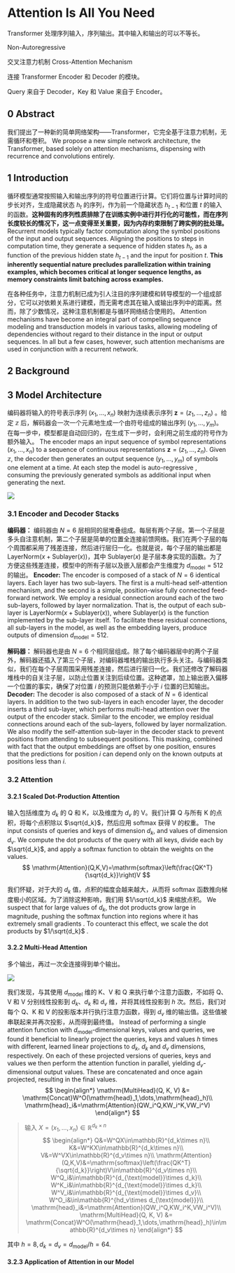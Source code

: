 # Attention Is All You Need

Transformer 处理序列输入，序列输出。其中输入和输出的可以不等长。

Non-Autoregressive

交叉注意力机制 Cross-Attention Mechanism

连接 Transformer Encoder 和 Decoder 的模块。

Query 来自于 Decoder，Key 和 Value 来自于 Encoder。

## 0 Abstract

我们提出了一种新的简单网络架构——Transformer，它完全基于注意力机制，无需循环和卷积。
We propose a new simple network architecture, the Transformer, based solely on attention mechanisms, dispensing with recurrence and convolutions entirely.

## 1 Introduction

循环模型通常按照输入和输出序列的符号位置进行计算。它们将位置与计算时间的步长对齐，生成隐藏状态 $h_{t}$ 的序列，作为前一个隐藏状态 $h_{t-1}$ 和位置 $t$ 的输入的函数。**这种固有的序列性质排除了在训练实例中进行并行化的可能性，而在序列长度较长的情况下，这一点变得至关重要，因为内存约束限制了跨实例的批处理。**
Recurrent models typically factor computation along the symbol positions of the input and output sequences. Aligning the positions to steps in computation time, they generate a sequence of hidden states $h_{t}$, as a function of the previous hidden state $h_{t−1}$ and the input for position $t$. **This inherently sequential nature precludes parallelization within training examples, which becomes critical at longer sequence lengths, as memory constraints limit batching across examples.**

在各种任务中，注意力机制已成为引人注目的序列建模和转导模型的一个组成部分，它可以对依赖关系进行建模，而无需考虑其在输入或输出序列中的距离。然而，除了少数情况，这种注意机制都是与循环网络结合使用的。
Attention mechanisms have become an integral part of compelling sequence modeling and transduction models in various tasks, allowing modeling of dependencies without regard to their distance in the input or output sequences. In all but a few cases, however, such attention mechanisms are used in conjunction with a recurrent network.

## 2 Background

## 3 Model Architecture

编码器将输入的符号表示序列 $(x_1,\dots, x_n)$ 映射为连续表示序列 $\mathbf{z} = (z_1,\dots, z_n)$ 。给定 $\mathbb{z}$ 后，解码器会一次一个元素地生成一个由符号组成的输出序列 $(y_1,\dots,y_m)$。在每一步中，模型都是自动回归的，在生成下一步时，会利用之前生成的符号作为额外输入。
The encoder maps an input sequence of symbol representations $(x_1,\dots, x_n)$ to a sequence of continuous representations $\mathbf{z} = (z_1,\dots, z_n)$. Given $\mathbb{z}$, the decoder then generates an output sequence $(y_1,\dots, y_m)$ of symbols one element at a time. At each step the model is auto-regressive , consuming the previously generated symbols as additional input when generating the next.

![](images/transformer.png)

### 3.1 Encoder and Decoder Stacks

**编码器：** 编码器由 $N = 6$ 层相同的层堆叠组成。每层有两个子层。第一个子层是多头自注意机制，第二个子层是简单的位置全连接前馈网络。我们在两个子层的每个周围都采用了残差连接，然后进行层归一化。也就是说，每个子层的输出都是 $\mathrm{LayerNorm}(x + \mathrm{Sublayer}(x))$，其中 $\mathrm{Sublayer}(x)$ 是子层本身实现的函数。为了方便这些残差连接，模型中的所有子层以及嵌入层都会产生维度为 $d_{\text{model}} = 512$ 的输出。
**Encoder:** The encoder is composed of a stack of $N = 6$ identical layers. Each layer has two sub-layers. The first is a multi-head self-attention mechanism, and the second is a simple, position-wise fully connected feed-forward network. We employ a residual connection around each of the two sub-layers, followed by layer normalization. That is, the output of each sub-layer is $\mathrm{LayerNorm}(x + \mathrm{Sublayer}(x))$, where $\mathrm{Sublayer}(x)$ is the function implemented by the sub-layer itself. To facilitate these residual connections, all sub-layers in the model, as well as the embedding layers, produce outputs of dimension $d_{\text{model}} = 512$.

**解码器：** 解码器也是由 $N = 6$ 个相同层组成。除了每个编码器层中的两个子层外，解码器还插入了第三个子层，对编码器堆栈的输出执行多头关注。与编码器类似，我们在每个子层周围采用残差连接，然后进行层归一化。我们还修改了解码器堆栈中的自关注子层，以防止位置关注到后续位置。这种遮罩，加上输出嵌入偏移一个位置的事实，确保了对位置 $i$ 的预测只能依赖于小于 $i$ 位置的已知输出。
**Decoder:** The decoder is also composed of a stack of $N = 6$ identical layers. In addition to the two sub-layers in each encoder layer, the decoder inserts a third sub-layer, which performs multi-head attention over the output of the encoder stack. Similar to the encoder, we employ residual connections around each of the sub-layers, followed by layer normalization. We also modify the self-attention sub-layer in the decoder stack to prevent positions from attending to subsequent positions. This masking, combined with fact that the output embeddings are offset by one position, ensures that the predictions for position $i$ can depend only on the known outputs at positions less than $i$.

### 3.2 Attention

#### 3.2.1 Scaled Dot-Production Attention

输入包括维度为 $d_k$ 的 Q 和 K，以及维度为 $d_v$ 的 V。我们计算 Q 与所有 K 的点积，将每个点积除以 $\sqrt{d_k}$，然后应用 softmax 获得 V 的权重。
The input consists of queries and keys of dimension $d_k$, and values of dimension $d_v$. We compute the dot products of the query with all keys, divide each by $\sqrt{d_k}$, and apply a softmax function to obtain the weights on the values.
$$
\mathrm{Attention}(Q,K,V)=\mathrm{softmax}\left(\frac{QK^T}{\sqrt{d_k}}\right)V
$$

我们怀疑，对于大的 $d_k$ 值，点积的幅度会越来越大，从而将 softmax 函数推向梯度极小的区域。为了消除这种影响，我们用 $1/\sqrt{d_k}$ 来缩放点积。
We suspect that for large values of $d_k$, the dot products grow large in magnitude, pushing the softmax function into regions where it has extremely small gradients . To counteract this effect, we scale the dot products by $1/\sqrt{d_k}$ .

#### 3.2.2 Multi-Head Attention

多个输出，再过一次全连接得到单个输出。

![](images/attention.png)

我们发现，与其使用 $d_{\text{model}}$ 维的 K、V 和 Q 来执行单个注意力函数，不如将 Q、V 和 V 分别线性投影到 $d_k$、$d_k$ 和 $d_v$ 维，并将其线性投影到 $h$ 次。然后，我们对每个 Q、K 和 V 的投影版本并行执行注意力函数，得到 $d_v$ 维的输出值。这些值被串联起来并再次投影，从而得到最终值。
Instead of performing a single attention function with $d_{\text{model}}$-dimensional keys, values and queries, we found it beneficial to linearly project the queries, keys and values $h$ times with different, learned linear projections to $d_k$, $d_k$ and $d_v$ dimensions, respectively. On each of these projected versions of queries, keys and values we then perform the attention function in parallel, yielding $d_v$-dimensional output values. These are concatenated and once again projected, resulting in the final values.
$$
\begin{align*}
\mathrm{MultiHead}(Q, K, V) &= \mathrm{Concat}W^O(\mathrm{head}_1,\dots,\mathrm{head}_h)\\
\mathrm{head}_i&=\mathrm{Attention}(QW_i^Q,KW_i^K,VW_i^V)
\end{align*}
$$

> 输入 $X=(x_1,\dots,x_n)\in\mathbb{R}^{d_k\times n}$
> $$
\begin{align*}
Q&=W^QX\in\mathbb{R}^{d_k\times n}\\
K&=W^KX\in\mathbb{R}^{d_k\times n}\\
V&=W^VX\in\mathbb{R}^{d_v\times n}\\
\mathrm{Attention}(Q,K,V)&=\mathrm{softmax}\left(\frac{QK^T}{\sqrt{d_k}}\right)V\in\mathbb{R}^{d_v\times n}\\
W^Q_i&\in\mathbb{R}^{d_{\text{model}}\times d_k}\\
W^K_i&\in\mathbb{R}^{d_{\text{model}}\times d_k}\\
W^V_i&\in\mathbb{R}^{d_{\text{model}}\times d_v}\\
W^O_i&\in\mathbb{R}^{hd_v\times d_{\text{model}}}\\
\mathrm{head}_i&=\mathrm{Attention}(QW_i^Q,KW_i^K,VW_i^V)\\
\mathrm{MultiHead}(Q, K, V) &= \mathrm{Concat}W^O(\mathrm{head}_1,\dots,\mathrm{head}_h)\in\mathbb{R}^{d_v\times n}
\end{align*}
 $$

其中 $h=8,d_k=d_v=d_{\text{model}}/h=64$.
#### 3.2.3 Application of Attention in our Model



